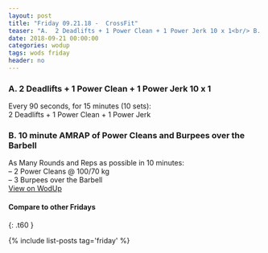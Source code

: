 ```yaml
---
layout: post
title: "Friday 09.21.18 -  CrossFit"
teaser: "A.  2 Deadlifts + 1 Power Clean + 1 Power Jerk 10 x 1<br/> B.  10 minute AMRAP of Power Cleans and Burpees over the Barbell"
date: 2018-09-21 00:00:00
categories: wodup
tags: wods friday
header: no
---
```



<h3>A.  2 Deadlifts + 1 Power Clean + 1 Power Jerk 10 x 1</h3>
Every 90 seconds, for 15 minutes (10 sets):<br/>2 Deadlifts + 1 Power Clean + 1 Power Jerk<br/>
<h3>B.  10 minute AMRAP of Power Cleans and Burpees over the Barbell</h3>
As Many Rounds and Reps as possible in 10 minutes:<br/>– 2 Power Cleans @ 100/70 kg<br/>– 3 Burpees over the Barbell<br/>
<a href="https://www.wodup.com/gyms/asphodel/wods/9441" target="blank">View on WodUp</a>


#### Compare to other Fridays
{: .t60 }

{% include list-posts tag='friday' %}